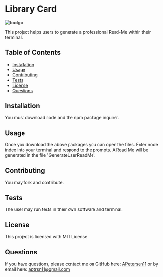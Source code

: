 # Library Card


  ![badge](https://img.shields.io/badge/license-MIT%20License-blueviolet.png)
  

This project helps users to generate a professional Read-Me within their terminal.

## Table of Contents
- [Installation](#installation)
- [Usage](#usage)
- [Contributing](#contributing)
- [Tests](#tests)
- [License](#license)
- [Questions](#questions)

## Installation

You must download node and the npm package inquirer.

## Usage

Once you download the above packages you can open the files. Enter node index into your terminal and respond to the prompts. A Read Me will be generated in the file "GenerateUserReadMe'.

## Contributing

You may fork and contribute.

## Tests

The user may run tests in their own software and terminal.

## License

This project is licensed with MIT License

## Questions

If you have questions, please contact me on GitHub here: [APetersen11](https://github.com/APetersen11)
or by email here: [aptrsn11@gmail.com](mailto:aptrsn11@gmail.com)



